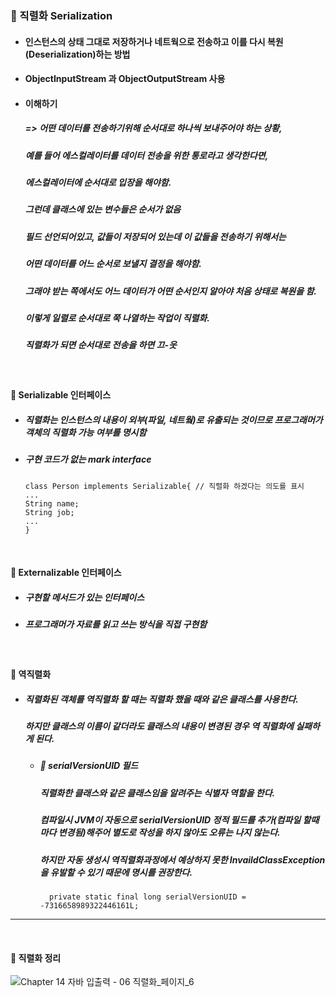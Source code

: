 ### :pushpin: 직렬화 Serialization
* #### 인스턴스의 상태 그대로 저장하거나 네트웍으로 전송하고 이를 다시 복원(Deserialization)하는 방법
* #### ObjectInputStream 과 ObjectOutputStream 사용
* #### 이해하기
    ##### => 어떤 데이터를 전송하기위해 순서대로 하나씩 보내주어야 하는 상황,
    #####    예를 들어 에스컬레이터를 데이터 전송을 위한 통로라고 생각한다면,
    #####    에스컬레이터에 순서대로 입장을 해야함.
    #####    그런데 클래스에 있는 변수들은 순서가 없음
    #####    필드 선언되어있고, 값들이 저장되어 있는데 이 값들을 전송하기 위해서는 
    #####    어떤 데이터를 어느 순서로 보낼지 결정을 해야함. 
    #####    그래야 받는 쪽에서도 어느 데이터가 어떤 순서인지 알아야 처음 상태로 복원을 함.
    #####    이렇게 일렬로 순서대로 쭉 나열하는 작업이 직렬화.
    #####    직렬화가 되면 순서대로 전송을 하면 끄-읏

<br>

#### :round_pushpin: Serializable 인터페이스
* ##### 직렬화는 인스턴스의 내용이 외부(파일, 네트웤)로 유출되는 것이므로 프로그래머가 객체의 직렬화 가능 여부를 명시함
* ##### 구현 코드가 없는 mark interface

      class Person implements Serializable{ // 직렬화 하겠다는 의도를 표시
      ...
      String name;
      String job;
      ...
      }


<br>

#### :round_pushpin: Externalizable 인터페이스
* ##### 구현할 메서드가 있는 인터페이스
* ##### 프로그래머가 자료를 읽고 쓰는 방식을 직접 구현함

<br>

#### :round_pushpin: 역직렬화
* ##### 직렬화된 객체를 역직렬화 할 때는 직렬화 했을 때와 같은 클래스를 사용한다.  
  ##### 하지만 클래스의 이름이 같더라도 클래스의 내용이 변경된 경우 역 직렬화에 실패하게 된다. 
  * ##### :triangular_flag_on_post: serialVersionUID 필드
    ##### 직렬화한 클래스와 같은 클래스임을 알려주는 식별자 역할을 한다.  
    ##### 컴파일시 JVM이 자동으로 serialVersionUID  정적 필드를 추가(컴파일 할때마다 변경됨)해주어 별도로 작성을 하지 않아도 오류는 나지 않는다.  
    ##### 하지만 자동 생성시 역직렬화과정에서 예상하지 못한 InvaildClassException을 유발할 수 있기 때문에 명시를 권장한다.   
      
          private static final long serialVersionUID = -7316658989322446161L;
---------------------------------------------------------------

<br>

#### :triangular_flag_on_post: 직렬화 정리 

![Chapter 14 자바 입출력 - 06 직렬화_페이지_6](https://user-images.githubusercontent.com/74708028/110730243-79193380-8263-11eb-99d9-1b7dda0667d9.png)
